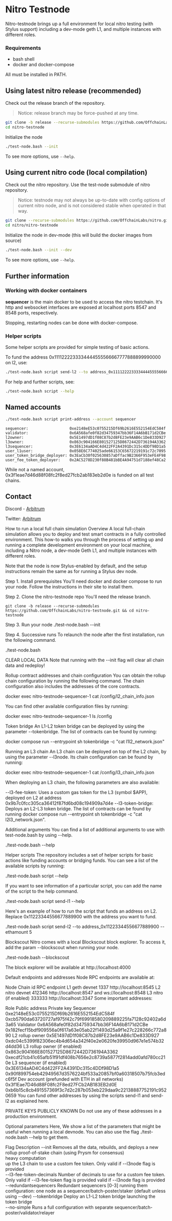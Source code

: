 # Nitro Testnode

Nitro-testnode brings up a full environment for local nitro testing (with Stylus support) including a dev-mode geth L1, and multiple instances with different roles.

### Requirements

* bash shell
* docker and docker-compose

All must be installed in PATH.

## Using latest nitro release (recommended)

Check out the release branch of the repository.

> Notice: release branch may be force-pushed at any time.

```bash
git clone -b release --recurse-submodules https://github.com/OffchainLabs/nitro-testnode.git
cd nitro-testnode
```

Initialize the node

```bash
./test-node.bash --init
```
To see more options, use `--help`.

## Using current nitro code (local compilation)

Check out the nitro repository. Use the test-node submodule of nitro repository.

> Notice: testnode may not always be up-to-date with config options of current nitro node, and is not considered stable when operated in that way.

```bash
git clone --recurse-submodules https://github.com/OffchainLabs/nitro.git
cd nitro/nitro-testnode
```

Initialize the node in dev-mode (this will build the docker images from source)
```bash
./test-node.bash --init --dev
```
To see more options, use `--help`.

## Further information

### Working with docker containers

**sequencer** is the main docker to be used to access the nitro testchain. It's http and websocket interfaces are exposed at localhost ports 8547 and 8548 ports, respectively.

Stopping, restarting nodes can be done with docker-compose.

### Helper scripts

Some helper scripts are provided for simple testing of basic actions.

To fund the address 0x1111222233334444555566667777888899990000 on l2, use:

```bash
./test-node.bash script send-l2 --to address_0x1111222233334444555566667777888899990000
```

For help and further scripts, see:

```bash
./test-node.bash script --help
```

## Named accounts

```bash
./test-node.bash script print-address --account sequencer
```
```
sequencer:                  0xe2148eE53c0755215Df69b2616E552154EdC584f
validator:                  0x6A568afe0f82d34759347bb36F14A6bB171d2CBe
l2owner:                    0x5E1497dD1f08C87b2d8FE23e9AAB6c1De833D927
l3owner:                    0x863c904166E801527125D8672442D736194A3362
l3sequencer:                0x3E6134aAD4C4d422FF2A4391Dc315c4DDf98D1a5
user_l1user:                0x058E6C774025ade66153C65672219191c72c7095
user_token_bridge_deployer: 0x3EaCb30f025630857aDffac9B2366F953eFE4F98
user_fee_token_deployer:    0x2AC5278D230f88B481bBE4A94751d7188ef48Ca2
```

While not a named account, 0x3f1eae7d46d88f08fc2f8ed27fcb2ab183eb2d0e is funded on all test chains.

## Contact

Discord - [Arbitrum](https://discord.com/invite/5KE54JwyTs)

Twitter: [Arbitrum](https://twitter.com/arbitrum)


How to run a local full chain simulation
Overview
A local full-chain simulation allows you to deploy and test smart contracts in a fully controlled environment. This how-to walks you through the process of setting up and running a complete development environment on your local machine, including a Nitro node, a dev-mode Geth L1, and multiple instances with different roles.

Note that the node is now Stylus-enabled by default, and the setup instructions remain the same as for running a Stylus dev node.

Step 1. Install prerequisites
You'll need docker and docker compose to run your node. Follow the instructions in their site to install them.

Step 2. Clone the nitro-testnode repo
You'll need the release branch.

  `git clone -b release --recurse-submodules https://github.com/OffchainLabs/nitro-testnode.git && cd nitro-testnode`

Step 3. Run your node
./test-node.bash --init

Step 4. Successive runs
To relaunch the node after the first installation, run the following command.

./test-node.bash

CLEAR LOCAL DATA
Note that running with the --init flag will clear all chain data and redeploy!

Rollup contract addresses and chain configuration
You can obtain the rollup chain configuration by running the following command. The chain configuration also includes the addresses of the core contracts.

docker exec nitro-testnode-sequencer-1 cat /config/l2_chain_info.json

You can find other available configuration files by running:

docker exec nitro-testnode-sequencer-1 ls /config

Token bridge
An L1-L2 token bridge can be deployed by using the parameter --tokenbridge. The list of contracts can be found by running:

docker compose run --entrypoint sh tokenbridge -c "cat l1l2_network.json"

Running an L3 chain
An L3 chain can be deployed on top of the L2 chain, by using the parameter --l3node. Its chain configuration can be found by running:

docker exec nitro-testnode-sequencer-1 cat /config/l3_chain_info.json

When deploying an L3 chain, the following parameters are also available:

--l3-fee-token: Uses a custom gas token for the L3 (symbol $APP), deployed on L2 at address 0x9b7c0fcc305ca36412f87fd6bd08c194909a7d4e --l3-token-bridge: Deploys an L2-L3 token bridge. The list of contracts can be found by running docker compose run --entrypoint sh tokenbridge -c "cat l2l3_network.json".

Additional arguments
You can find a list of additional arguments to use with test-node.bash by using --help.

./test-node.bash --help

Helper scripts
The repository includes a set of helper scripts for basic actions like funding accounts or bridging funds. You can see a list of the available scripts by running:

./test-node.bash script --help

If you want to see information of a particular script, you can add the name of the script to the help command.

./test-node.bash script send-l1 --help

Here's an example of how to run the script that funds an address on L2. Replace 0x11223344556677889900 with the address you want to fund.

./test-node.bash script send-l2 --to address_0x11223344556677889900 --ethamount 5

Blockscout
Nitro comes with a local Blockscout block explorer. To access it, add the param --blockscout when running your node.

./test-node.bash --blockscout

The block explorer will be available at http://localhost:4000

Default endpoints and addresses
Node RPC endpoints are available at:

Node	Chain id	RPC endpoint
L1 geth devnet	1337	http://localhost:8545
L2 nitro devnet	412346	http://localhost:8547 and ws://localhost:8548
L3 nitro (if enabled)	333333	http://localhost:3347
Some important addresses:

Role	Public address	Private key
Sequencer	0xe2148eE53c0755215Df69b2616E552154EdC584f	0xcb5790da63720727af975f42c79f69918580209889225fa7128c92402a6d3a65
Validator	0x6A568afe0f82d34759347bb36F14A6bB171d2CBe	0x182fecf15bdf909556a0f617a63e05ab22f1493d25a9f1e27c228266c772a890
L2 rollup owner	0x5E1497dD1f08C87b2d8FE23e9AAB6c1De833D927	0xdc04c5399f82306ec4b4d654a342f40e2e0620fe39950d967e1e574b32d4dd36
L3 rollup owner (if enabled)	0x863c904166E801527125D8672442D736194A3362	0xecdf21cb41c65afb51f91df408b7656e2c8739a5877f2814add0afd780cc210e
L3 sequencer (if enabled)	0x3E6134aAD4C4d422FF2A4391Dc315c4DDf98D1a5	0x90f899754eb42949567d3576224bf533a20857bf0a60318507b75fcb3edc6f5f
Dev account (prefunded with ETH in all networks)	0x3f1Eae7D46d88F08fc2F8ed27FCb2AB183EB2d0E	0xb6b15c8cb491557369f3c7d2c287b053eb229daa9c22138887752191c9520659
You can fund other addresses by using the scripts send-l1 and send-l2 as explained here.

PRIVATE KEYS PUBLICLY KNOWN
Do not use any of these addresses in a production environment.

Optional parameters
Here, We show a list of the parameters that might be useful when running a local devnode. You can also use the flag ./test-node.bash --help to get them.

Flag	Description
--init	Removes all the data, rebuilds, and deploys a new rollup
proof-of-stake chain (using Prysm for consensus)	
heavy computation	
up the L3 chain to use a custom fee token. Only valid if --l3node flag is provided	
--l3-fee-token-decimals	Number of decimals to use for a custom fee token. Only valid if
--l3-fee-token flag is provided	
valid if --l3node flag is provided	
--redundantsequencers	Redundant sequencers [0-3]
running them	
configuration: one node as a sequencer/batch-poster/staker (default unless using --dev)	
--tokenbridge	Deploy an L1-L2 token bridge
launching the token bridge	
--no-simple	Runs a full configuration with separate sequencer/batch-poster/validator/relayer